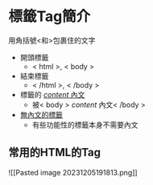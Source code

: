 # 標籤Tag簡介
用角括號<和>包裹住的文字
- 開頭標籤
	- < html >, < body >
- 結束標籤
	- < /html >, < /body >
- 標籤的 [*content* 內文](標籤的content內文.md)
	- 被< body > *content*  內文< /body >
- [無內文的標籤](無內文的標籤.md)
	- 有些功能性的標籤本身不需要內文

## 常用的HTML的Tag
![[Pasted image 20231205191813.png]]